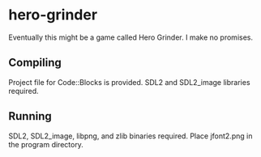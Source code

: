 # hero-grinder
Eventually this might be a game called Hero Grinder. I make no promises.

## Compiling
Project file for Code::Blocks is provided. SDL2 and SDL2\_image libraries required.

## Running
SDL2, SDL2\_image, libpng, and zlib binaries required. Place jfont2.png in the program directory.

